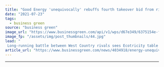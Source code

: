 ```yaml
---
title: "Good Energy 'unequivocally' rebuffs fourth takeover bid from rival Ecotricity"
date: "2021-07-23"
tags: 
  - business green
source: "business green"
image_url: "https://www.businessgreen.com/api/v1/wps/d67e349/6375154e-f9b8-4ca7-90d0-78affe481e8f/3/good-energy-delabole-wind-farm-185x114.jpg"
image_fp: "/assets/img/post_thumbnails/44.jpg"
lead: "
 Long-running battle between West Country rivals sees Ecotricity table bid valuing Good Energy at almost £60m ..."
article_url: "https://www.businessgreen.com/news/4034918/energy-unequivocally-rebuffs-fourth-takeover-bid-rival-ecotricity"
---
```


---
